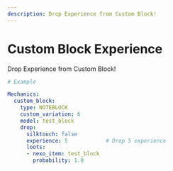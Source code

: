 ```yaml
---
description: Drop Experience from Custom Block!
---
```


# Custom Block Experience

Drop Experience from Custom Block!

```yaml
# Example

Mechanics:
  custom_block:
    type: NOTEBLOCK
    custom_variation: 6
    model: test_block
    drop:
      silktouch: false
      experience: 5            # Drop 5 experience
      loots:
      - nexo_item: test_block
        probability: 1.0
```
